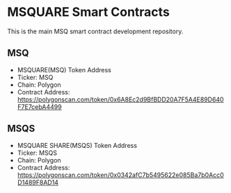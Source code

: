 # MSQUARE Smart Contracts 

This is the main MSQ smart contract development repository.

## MSQ
- MSQUARE(MSQ) Token Address
- Ticker: MSQ
- Chain: Polygon
- Contract Address: https://polygonscan.com/token/0x6A8Ec2d9BfBDD20A7F5A4E89D640F7E7cebA4499

## MSQS
- MSQUARE SHARE(MSQS) Token Address
- Ticker: MSQS
- Chain: Polygon
- Contract Address: https://polygonscan.com/token/0x0342afC7b5495622e085Ba7b0Acc0D1489F8AD14
